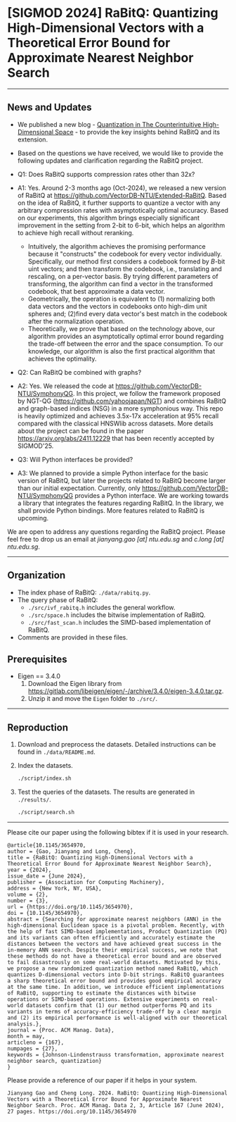 # [SIGMOD 2024] RaBitQ: Quantizing High-Dimensional Vectors with a Theoretical Error Bound for Approximate Nearest Neighbor Search

---
## News and Updates
*   We published a new blog - [Quantization in The Counterintuitive High-Dimensional Space](https://dev.to/gaoj0017/quantization-in-the-counterintuitive-high-dimensional-space-4feg) - to provide the key insights behind RaBitQ and its extension. 
*   Based on the questions we have received, we would like to provide the following updates and clarification regarding the RaBitQ project.
*   Q1: Does RaBitQ supports compression rates other than 32x?
*   A1: Yes. Around 2-3 months ago (Oct-2024), we released a new version of RaBitQ at https://github.com/VectorDB-NTU/Extended-RaBitQ. Based on the idea of RaBitQ, it further supports to quantize a vector with any arbitrary compression rates with asymptotically optimal accuracy. Based on our experiments, this algorithm brings especially significant improvement in the setting from 2-bit to 6-bit, which helps an algorithm to achieve high recall without reranking. 
    *   Intuitively, the algorithm achieves the promising performance because it "constructs" the codebook for every vector individually. Specifically, our method first considers a codebook formed by $B$-bit uint vectors; and then transform the codebook, i.e., translating and rescaling, on a per-vector basis. By trying different parameters of transforming, the algorithm can find a vector in the transformed codebook, that best approximate a data vector.
    *   Geometrically, the operation is equivalent to (1) normalizing both data vectors and the vectors in codebooks onto high-dim unit spheres and; (2)find every data vector's best match in the codebook after the normalization operation.
    *   Theoretically, we prove that based on the technology above, our algorithm provides an asymptotically optimal error bound regarding the trade-off between the error and the space consumption. To our knowledge, our algorithm is also the first practical algorithm that achieves the optimality. 

*   Q2: Can RaBitQ be combined with graphs? 
*   A2: Yes. We released the code at https://github.com/VectorDB-NTU/SymphonyQG. In this project, we follow the framework proposed by NGT-QG (https://github.com/yahoojapan/NGT) and combines RaBitQ and graph-based indices (NSG) in a more symphonious way. This repo is heavily optimized and achieves 3.5x-17x acceleration at 95% recall compared with the classical HNSWlib across datasets. More details about the project can be found in the paper https://arxiv.org/abs/2411.12229 that has been recently accepted by SIGMOD'25. 

*   Q3: Will Python interfaces be provided? 
*   A3: We planned to provide a simple Python interface for the basic version of RaBitQ, but later the projects related to RaBitQ become larger than our initial expectation. Currently, only https://github.com/VectorDB-NTU/SymphonyQG provides a Python interface. We are working towards a library that integrates the features regarding RaBitQ. In the library, we shall provide Python bindings. More features related to RaBitQ is upcoming.

We are open to address any questions regarding the RaBitQ project. Please feel free to drop us an email at *jianyang.gao [at] ntu.edu.sg* and *c.long [at] ntu.edu.sg*.

---
## Organization
*   The index phase of RaBitQ: `./data/rabitq.py`.
*   The query phase of RaBitQ: 
    *   `./src/ivf_rabitq.h` includes the general workflow.
    *   `./src/space.h`      includes the bitwise implementation of RaBitQ.
    *   `./src/fast_scan.h`  includes the SIMD-based implementation of RaBitQ.
*   Comments are provided in these files.


## Prerequisites
* Eigen == 3.4.0
    1. Download the Eigen library from https://gitlab.com/libeigen/eigen/-/archive/3.4.0/eigen-3.4.0.tar.gz.
    2. Unzip it and move the `Eigen` folder to `./src/`.

---
## Reproduction

1. Download and preprocess the datasets. Detailed instructions can be found in `./data/README.md`.

2. Index the datasets. 
    ```sh
    ./script/index.sh
    ```
3. Test the queries of the datasets. The results are generated in `./results/`. 
    ```sh
    ./script/search.sh
    ```

---

Please cite our paper using the following bibtex if it is used in your research.

```
@article{10.1145/3654970,
author = {Gao, Jianyang and Long, Cheng},
title = {RaBitQ: Quantizing High-Dimensional Vectors with a Theoretical Error Bound for Approximate Nearest Neighbor Search},
year = {2024},
issue_date = {June 2024},
publisher = {Association for Computing Machinery},
address = {New York, NY, USA},
volume = {2},
number = {3},
url = {https://doi.org/10.1145/3654970},
doi = {10.1145/3654970},
abstract = {Searching for approximate nearest neighbors (ANN) in the high-dimensional Euclidean space is a pivotal problem. Recently, with the help of fast SIMD-based implementations, Product Quantization (PQ) and its variants can often efficiently and accurately estimate the distances between the vectors and have achieved great success in the in-memory ANN search. Despite their empirical success, we note that these methods do not have a theoretical error bound and are observed to fail disastrously on some real-world datasets. Motivated by this, we propose a new randomized quantization method named RaBitQ, which quantizes D-dimensional vectors into D-bit strings. RaBitQ guarantees a sharp theoretical error bound and provides good empirical accuracy at the same time. In addition, we introduce efficient implementations of RaBitQ, supporting to estimate the distances with bitwise operations or SIMD-based operations. Extensive experiments on real-world datasets confirm that (1) our method outperforms PQ and its variants in terms of accuracy-efficiency trade-off by a clear margin and (2) its empirical performance is well-aligned with our theoretical analysis.},
journal = {Proc. ACM Manag. Data},
month = may,
articleno = {167},
numpages = {27},
keywords = {Johnson-Lindenstrauss transformation, approximate nearest neighbor search, quantization}
}
```

Please provide a reference of our paper if it helps in your system.

```
Jianyang Gao and Cheng Long. 2024. RaBitQ: Quantizing High-Dimensional Vectors with a Theoretical Error Bound for Approximate Nearest Neighbor Search. Proc. ACM Manag. Data 2, 3, Article 167 (June 2024), 27 pages. https://doi.org/10.1145/3654970
```





